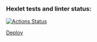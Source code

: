### Hexlet tests and linter status:
[![Actions Status](https://github.com/OstrovskyEvgeny/frontend-project-12/actions/workflows/hexlet-check.yml/badge.svg)](https://github.com/OstrovskyEvgeny/frontend-project-12/actions)

[Deploy](https://slack-like-chat.onrender.com)